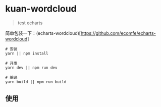 # kuan-wordcloud

> test echarts

简单包装一下：(echarts-wordcloud)[https://github.com/ecomfe/echarts-wordcloud]

```
# 安装
yarn || npm install

# 开发
yarn dev || npm run dev

# 编译
yarn build || npm run build
```

## 使用

```

```
